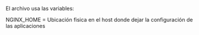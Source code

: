 El archivo usa las variables:

NGINX_HOME =  Ubicación fisica en el host donde dejar la configuración de las aplicaciones
